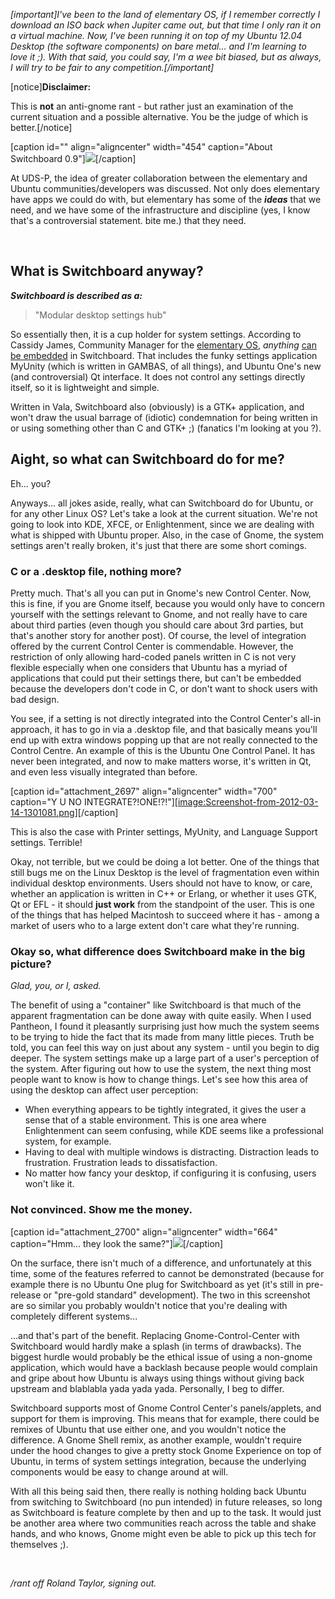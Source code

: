 <em>[important]I've been to the land of elementary OS, if I remember correctly I download an ISO back when Jupiter came out, but that time I only ran it on a virtual machine. Now, I've been running it on top of my Ubuntu 12.04 Desktop (the software components) on bare metal... and I'm learning to love it ;). With that said, you could say, I'm a wee bit biased, but as always, I will try to be fair to any competition.[/important]</em>

[notice]<strong>Disclaimer:</strong>

This is <strong>not</strong> an anti-gnome rant - but rather just an examination of the current situation and a possible alternative. You be the judge of which is better.[/notice]

[caption id="" align="aligncenter" width="454" caption="About Switchboard 0.9"]<img src="http://i.imgur.com/3h56B.png" />[/caption]

At UDS-P, the idea of greater collaboration between the elementary and Ubuntu communities/developers was discussed. Not only does elementary have apps we could do with, but elementary has some of the <em><strong>ideas</strong></em> that we need, and we have some of the infrastructure and discipline (yes, I know that's a controversial statement. bite me.) that they need.

&nbsp;
<h2>What is Switchboard anyway?</h2>
<em><strong>Switchboard is described as a:</strong></em>
<blockquote>"Modular desktop settings hub"</blockquote>
So essentially then, it is a cup holder for system settings. According to Cassidy James, Community Manager for the <a href="http://elementaryos.org/" target="_blank">elementary OS</a>, <em>anything</em> <a href="https://plus.google.com/108901876667002638432/posts/Wwq66ELYMQP" target="_blank">can be embedded</a> in Switchboard. That includes the funky settings application MyUnity (which is written in GAMBAS, of all things), and Ubuntu One's new (and controversial) Qt interface. It does not control any settings directly itself, so it is lightweight and simple.

Written in Vala, Switchboard also (obviously) is a GTK+ application, and won't draw the usual barrage of (idiotic) condemnation for being written in or using something other than C and GTK+ ;) (fanatics I'm looking at you ?).
<h2>Aight, so what can Switchboard do for me?</h2>
Eh... you?

Anyways... all jokes aside, really, what can Switchboard do for Ubuntu, or for any other Linux OS? Let's take a look at the current situation. We're not going to look into KDE, XFCE, or Enlightenment, since we are dealing with what is shipped with Ubuntu proper. Also, in the case of Gnome, the system settings aren't really broken, it's just that there are some short comings.
<h3>C or a .desktop file, nothing more?</h3>
Pretty much. That's all you can put in Gnome's new Control Center. Now, this is fine, if you are Gnome itself, because you would only have to concern yourself with the settings relevant to Gnome, and not really have to care about third parties (even though you should care about 3rd parties, but that's another story for another post). Of course, the level of integration offered by the current Control Center is commendable. However, the restriction of only allowing hard-coded panels written in C is not very flexible especially when one considers that Ubuntu has a myriad of applications that could put their settings there, but can't be embedded because the developers don't code in C, or don't want to shock users with bad design.

You see, if a setting is not directly integrated into the Control Center's all-in approach, it has to go in via a .desktop file, and that basically means you'll end up with extra windows popping up that are not really connected to the Control Centre. An example of this is the Ubuntu One Control Panel. It has never been integrated, and now to make matters worse, it's written in Qt, and even less visually integrated than before.
<div class="mceTemp mceIEcenter">

[caption id="attachment_2697" align="aligncenter" width="700" caption="Y U NO INTEGRATE?!ONE!?!"]<a href="http://www.2buntu.com/wp-content/uploads/2012/03/Screenshot-from-2012-03-14-1301081.png">[image:Screenshot-from-2012-03-14-1301081.png]</a>[/caption]

</div>
This is also the case with Printer settings, MyUnity, and Language Support settings. Terrible!

Okay, not terrible, but we could be doing a lot better. One of the things that still bugs me on the Linux Desktop is the level of fragmentation even within individual desktop environments. Users should not have to know, or care, whether an application is written in C++ or Erlang, or whether it uses GTK, Qt or EFL - it should <strong>just work</strong> from the standpoint of the user. This is one of the things that has helped Macintosh to succeed where it has - among a market of users who to a large extent don't care what they're running.
<h3>Okay so, what difference does Switchboard make in the big picture?</h3>
<em>Glad, you, or I, asked.</em>

The benefit of using a "container" like Switchboard is that much of the apparent fragmentation can be done away with quite easily. When I used Pantheon, I found it pleasantly surprising just how much the system seems to be trying to hide the fact that its made from many little pieces. Truth be told, you can feel this way on just about any system - until you begin to dig deeper. The system settings make up a large part of a user's perception of the system. After figuring out how to use the system, the next thing most people want to know is how to change things. Let's see how this area of using the desktop can affect user perception:
<ul>
    <li>When everything appears to be tightly integrated, it gives the user a sense that of a stable environment. This is one area where Enlightenment can seem confusing, while KDE seems like a professional system, for example.</li>
    <li>Having to deal with multiple windows is distracting. Distraction leads to frustration. Frustration leads to dissatisfaction.</li>
    <li>No matter how fancy your desktop, if configuring it is confusing, users won't like it.</li>
</ul>
<h3>Not convinced. Show me the money.</h3>
[caption id="attachment_2700" align="aligncenter" width="664" caption="Hmm... they look the same?"]<a href="http://www.2buntu.com/wp-content/uploads/2012/03/Screenshot-from-2012-03-14-135605.png"><img src="http://www.2buntu.com/wp-content/uploads/2012/03/Screenshot-from-2012-03-14-135605-1024x577.png" /></a>[/caption]

On the surface, there isn't much of a difference, and unfortunately at this time, some of the features referred to cannot be demonstrated (because for example there is no Ubuntu One plug for Switchboard as yet (it's still in pre-release or "pre-gold standard" development). The two in this screenshot are so similar you probably wouldn't notice that you're dealing with completely different systems...

...and that's part of the benefit. Replacing Gnome-Control-Center with Switchboard would hardly make a splash (in terms of drawbacks). The biggest hurdle would probably be the ethical issue of using a non-gnome application, which would have a backlash because people would complain and gripe about how Ubuntu is always using things without giving back upstream and blablabla yada yada yada. Personally, I beg to differ.

Switchboard supports most of Gnome Control Center's panels/applets, and support for them is improving. This means that for example, there could be remixes of Ubuntu that use either one, and you wouldn't notice the difference. A Gnome Shell remix, as another example, wouldn't require under the hood changes to give a pretty stock Gnome Experience on top of Ubuntu, in terms of system settings integration, because the underlying components would be easy to change around at will.

With all this being said then, there really is nothing holding back Ubuntu from switching to Switchboard (no pun intended) in future releases, so long as Switchboard is feature complete by then and up to the task. It would just be another area where two communities reach across the table and shake hands, and who knows, Gnome might even be able to pick up this tech for themselves ;).

&nbsp;

<em>/rant off</em>
<em>Roland Taylor, signing out.</em>
